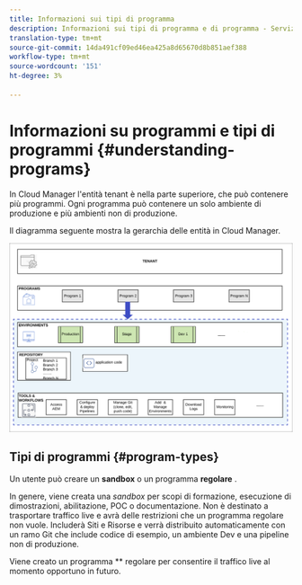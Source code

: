 ```yaml
---
title: Informazioni sui tipi di programma
description: Informazioni sui tipi di programma e di programma - Servizi cloud
translation-type: tm+mt
source-git-commit: 14da491cf09ed46ea425a8d65670d8b851aef388
workflow-type: tm+mt
source-wordcount: '151'
ht-degree: 3%

---
```



# Informazioni su programmi e tipi di programmi {#understanding-programs}

In Cloud Manager l&#39;entità tenant è nella parte superiore, che può contenere più programmi.  Ogni programma può contenere un solo ambiente di produzione e più ambienti non di produzione.

Il diagramma seguente mostra la gerarchia delle entità in Cloud Manager.

![image](assets/program-types1.png)

## Tipi di programmi {#program-types}

Un utente può creare un **sandbox** o un programma **regolare** .

In genere, viene creata una *sandbox* per scopi di formazione, esecuzione di dimostrazioni, abilitazione, POC o documentazione. Non è destinato a trasportare traffico live e avrà delle restrizioni che un programma regolare non vuole. Includerà Siti e Risorse e verrà distribuito automaticamente con un ramo Git che include codice di esempio, un ambiente Dev e una pipeline non di produzione.

Viene creato un programma ** regolare per consentire il traffico live al momento opportuno in futuro.